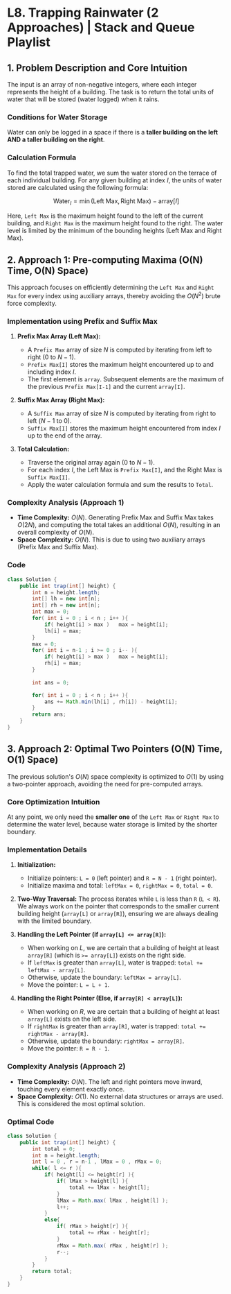 
# L8. Trapping Rainwater (2 Approaches) | Stack and Queue Playlist


## 1. Problem Description and Core Intuition

The input is an array of non-negative integers, where each integer represents the height of a building. The task is to return the total units of water that will be stored (water logged) when it rains.

### Conditions for Water Storage

Water can only be logged in a space if there is a **taller building on the left AND a taller building on the right**.

### Calculation Formula

To find the total trapped water, we sum the water stored on the terrace of each individual building. For any given building at index $I$, the units of water stored are calculated using the following formula:

$$
\text{Water}_I = \min(\text{Left Max}, \text{Right Max}) - \text{array}[I]
$$

Here, `Left Max` is the maximum height found to the left of the current building, and `Right Max` is the maximum height found to the right. The water level is limited by the minimum of the bounding heights (Left Max and Right Max).

## 2. Approach 1: Pre-computing Maxima (O(N) Time, O(N) Space)

This approach focuses on efficiently determining the `Left Max` and `Right Max` for every index using auxiliary arrays, thereby avoiding the $O(N^2)$ brute force complexity.

### Implementation using Prefix and Suffix Max

1.  **Prefix Max Array (Left Max):**
    *   A `Prefix Max` array of size $N$ is computed by iterating from left to right (0 to $N-1$).
    *   `Prefix Max[I]` stores the maximum height encountered up to and including index $I$.
    *   The first element is `array`. Subsequent elements are the maximum of the previous `Prefix Max[I-1]` and the current `array[I]`.

2.  **Suffix Max Array (Right Max):**
    *   A `Suffix Max` array of size $N$ is computed by iterating from right to left ($N-1$ to 0).
    *   `Suffix Max[I]` stores the maximum height encountered from index $I$ up to the end of the array.

3.  **Total Calculation:**
    *   Traverse the original array again (0 to $N-1$).
    *   For each index $I$, the Left Max is `Prefix Max[I]`, and the Right Max is `Suffix Max[I]`.
    *   Apply the water calculation formula and sum the results to `Total`.

### Complexity Analysis (Approach 1)

*   **Time Complexity:** $O(N)$. Generating Prefix Max and Suffix Max takes $O(2N)$, and computing the total takes an additional $O(N)$, resulting in an overall complexity of $O(N)$.
*   **Space Complexity:** $O(N)$. This is due to using two auxiliary arrays (Prefix Max and Suffix Max).

### Code
````java
class Solution {
    public int trap(int[] height) {
        int n = height.length;
        int[] lh = new int[n];
        int[] rh = new int[n];
        int max = 0;
        for( int i = 0 ; i < n ; i++ ){
            if( height[i] > max )   max = height[i];
            lh[i] = max;
        }
        max = 0;
        for( int i = n-1 ; i >= 0 ; i-- ){
            if( height[i] > max )   max = height[i];
            rh[i] = max;
        }
        
        int ans = 0;

        for( int i = 0 ; i < n ; i++ ){
            ans += Math.min(lh[i] , rh[i]) - height[i];
        }
        return ans;
    }
}
````

## 3. Approach 2: Optimal Two Pointers (O(N) Time, O(1) Space)

The previous solution's $O(N)$ space complexity is optimized to $O(1)$ by using a two-pointer approach, avoiding the need for pre-computed arrays.

### Core Optimization Intuition

At any point, we only need the **smaller one** of the `Left Max` or `Right Max` to determine the water level, because water storage is limited by the shorter boundary.

### Implementation Details

1.  **Initialization:**
    *   Initialize pointers: `L = 0` (left pointer) and `R = N - 1` (right pointer).
    *   Initialize maxima and total: `leftMax = 0`, `rightMax = 0`, `total = 0`.

2.  **Two-Way Traversal:** The process iterates while `L` is less than `R` (`L < R`). We always work on the pointer that corresponds to the smaller current building height (`array[L]` or `array[R]`), ensuring we are always dealing with the limited boundary.

3.  **Handling the Left Pointer (if `array[L] <= array[R]`):**
    *   When working on $L$, we are certain that a building of height at least `array[R]` (which is `>= array[L]`) exists on the right side.
    *   If `leftMax` is greater than `array[L]`, water is trapped: `total += leftMax - array[L]`.
    *   Otherwise, update the boundary: `leftMax = array[L]`.
    *   Move the pointer: `L = L + 1`.

4.  **Handling the Right Pointer (Else, if `array[R] < array[L]`):**
    *   When working on $R$, we are certain that a building of height at least `array[L]` exists on the left side.
    *   If `rightMax` is greater than `array[R]`, water is trapped: `total += rightMax - array[R]`.
    *   Otherwise, update the boundary: `rightMax = array[R]`.
    *   Move the pointer: `R = R - 1`.

### Complexity Analysis (Approach 2)

*   **Time Complexity:** $O(N)$. The left and right pointers move inward, touching every element exactly once.
*   **Space Complexity:** $O(1)$. No external data structures or arrays are used. This is considered the most optimal solution.


### Optimal Code
```java
class Solution {
    public int trap(int[] height) {
        int total = 0;
        int n = height.length;
        int l = 0 , r = n-1 , lMax = 0 , rMax = 0;
        while( l <= r ){
            if( height[l] <= height[r] ){
                if( lMax > height[l] ){
                    total += lMax - height[l];
                }
                lMax = Math.max( lMax , height[l] );
                l++;
            }
            else{
                if( rMax > height[r] ){
                    total += rMax - height[r];
                }
                rMax = Math.max( rMax , height[r] );
                r--;
            }
        }
        return total;
    }
}
```